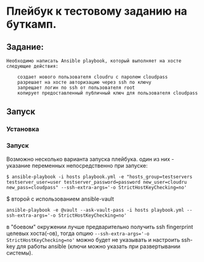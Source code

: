 # Плейбук к тестовому заданию на буткамп.

## Задание:

```
Необходимо написать Ansible playbook, который выполняет на хосте следующие действия:

    создает нового пользователя cloudru с паролем cloudpass
    разрешает на хосте авторизацию через ssh по ключу
    запрещает логин по ssh от пользователя root
    копирует предоставленный публичный ключ для пользователя cloudpass
```

## Запуск

### Установка



### Запуск

Возможно несколько варианта запуска плейбука.
один из них - указание переменных непосредственно при запуске:

```$ ansible-playbook -i hosts playbook.yml -e "hosts_group=testservers testserver_user=user testserver_password=password new_user=cloudru new_pass=cloudpass" --ssh-extra-args='-o StrictHostKeyChecking=no'```

$ второй с использованием ansible-vault

```ansible-playbook -e @vault --ask-vault-pass -i hosts playbook.yml --ssh-extra-args='-o StrictHostKeyChecking=no'```

в "боевом" окружении лучше предварительно получить ssh fingerprint целевых хоста(-ов), тогда опцию ```--ssh-extra-args='-o StrictHostKeyChecking=no'```  можно будет не указывать и настроить ssh-key для работы ansible (ключи можно указать при развертывании системы).